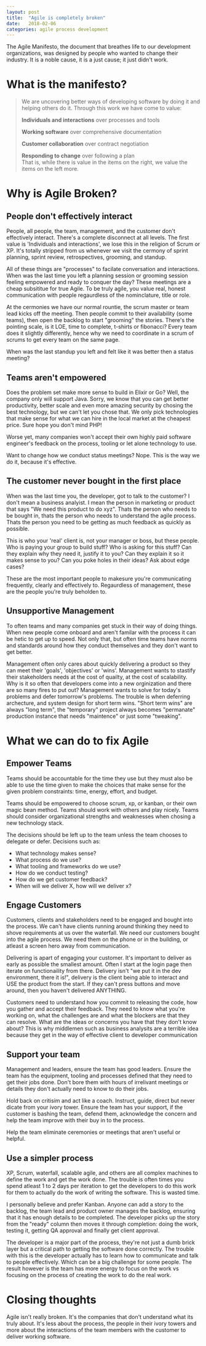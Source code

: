 ```yaml
---
layout: post
title:  "Agile is completely broken"
date:   2018-02-06
categories: agile process development
---
```


The Agile Manifesto, the document that breathes life to our development organizations, was designed by people who wanted to change their industry. It is a noble cause, it is a just cause; it just didn't work.

# What is the manifesto? 

> We are uncovering better ways of developing
> software by doing it and helping others do it.
> Through this work we have come to value:
>
> **Individuals and interactions** over processes and tools
>
> **Working software** over comprehensive documentation
>
> **Customer collaboration** over contract negotiation
>
> **Responding to change** over following a plan  
> That is, while there is value in the items on
> the right, we value the items on the left more.

# Why is Agile Broken?

## People don't effectively interact

People, all people, the team, management, and the customer don't effectively interact. There's a complete disconnect at all levels. The first value is 'Individuals and interactions', we lose this in the religion of Scrum or XP. It's totally stripped from us whenever we visit the cermony of sprint planning, sprint review, retrospectives, grooming, and standup. 

All of these things are "processes" to facilate conversation and interactions. When was the last time you left a planning session or grooming session feeling empowered and ready to conquer the day? These meetings are a cheap subsititue for true Agile. To be truly agile, you value real, honest communication with people regaurdless of the nominclature, title or role. 

At the cermonies we have our normal rountie, the scrum master or team lead kicks off the meeting. Then people commit to their availability (some teams), then open the backlog to start "grooming" the stories. There's the pointing scale, is it LOE, time to complete, t-shirts or fibonacci? Every team does it slightly differently, hence why we need to coordinate in a scrum of scrums to get every team on the same page. 

When was the last standup you left and felt like it was better then a status meeting? 

## Teams aren't empowered

Does the problem set make more sense to build in Elixir or Go? Well, the company only will support Java. Sorry, we know that you can get better productivity, better scale and even more amazing security by chosing the best technology, but we can't let you chose that. We only pick technologies that make sense for what we can hire in the local market at the cheapest price. Sure hope you don't mind PHP! 

Worse yet, many companies won't accept their own highly paid software engineer's feedback on the process, tooling or let alone technology to use. 

Want to change how we conduct status meetings? Nope. This is the way we do it, because it's effective. 

## The customer never bought in the first place

When was the last time you, the developer, got to talk to the customer? I don't mean a business analyist. I mean the person in marketing or product that says "We need this product to do xyz". Thats the person who needs to be bought in, thats the person who needs to understand the agile process. Thats the person you need to be getting as much feedback as quickly as possible.

This is who your 'real' client is, not your manager or boss, but these people. Who is paying your group to build stuff? Who is asking for this stuff? Can they explain why they need it, justify it to you? Can they explain it so it makes sense to you? Can you poke holes in their ideas? Ask about edge cases? 

These are the most important people to makesure you're communicating frequently, clearly and effectively to. Regaurdless of management, these are the people you're truly beholden to. 

## Unsupportive Management 

To often teams and many companies get stuck in their way of doing things. When new people come onboard and aren't familar with the process it can be hetic to get up to speed. Not only that, but often time teams have norms and standards around how they conduct themselves and they don't want to get better. 

Management often only cares about quickly delivering a product so they can meet their 'goals', 'objectives' or 'wins'. Management wants to stastify their stakeholders needs at the cost of quailty, at the cost of scalability. Why is it so often that developers come into a new orginization and there are so many fires to put out? Management wants to solve for today's problems and defer tomorrow's problems. The trouble is when deferring archecture, and system design for short term wins. "Short term wins" are always "long term", the "temporary" project always becomes "permanate" production instance that needs "maintence" or just some "tweaking". 

# What we can do to fix Agile

## Empower Teams

Teams should be accountable for the time they use but they must also be able to use the time given to make the choices that make sense for the given problem constraints: time, energy, effort, and budget. 

Teams should be empowered to choose scrum, xp, or kanban, or their own magic bean method. Teams should work with others and play nicely. Teams should consider organizational strengths and weaknesses when chosing a new technology stack. 

The decisions should be left up to the team unless the team chooses to delegate or defer. Decisions such as:

* What technology makes sense?
* What process do we use?
* What tooling and frameworks do we use?
* How do we conduct testing?
* How do we get customer feedback?
* When will we deliver X, how will we deliver x?

## Engage Customers

Customers, clients and stakeholders need to be engaged and bought into the process. We can't have clients running around thinking they need to shove requirements at us over the waterfall. We need our customers bought into the agile process. We need them on the phone or in the building, or atleast a screen hero away from communication. 

Delivering is apart of engaging your customer. It's important to deliver as early as possible the smallest amount. Often I start at the login page then iterate on functionaility from there. Delivery isn't "we put it in the dev environment, there it is!", delivery is the client being able to interact and USE the product from the start. If they can't press buttons and move around, then you haven't delivered ANYTHING. 

Customers need to understand how you commit to releasing the code, how you gather and accept their feedback. They need to know what you're working on, what the challenges are and what the blockers are that they can resolve. What are the ideas or concerns you have that they don't know about? This is why middlemen such as business analysits are a terrible idea because they get in the way of effective client to developer communication

## Support your team

Management and leaders, ensure the team has good leaders. Ensure the team has the equipment, tooling and processes defined that they need to get their jobs done. Don't bore them with hours of irrelivant meetings or details they don't actually need to know to do their jobs. 

Hold back on critisim and act like a coach. Instruct, guide, direct but never dicate from your ivory tower. Ensure the team has your support, if the customer is bashing the team, defend them, acknowledge the concern and help the team improve with their buy in to the process. 

Help the team eliminate ceremonies or meetings that aren't useful or helpful. 

## Use a simpler process

XP, Scrum, waterfall, scalable agile, and others are all complex machines to define the work and get the work done. The trouble is often times you spend atleast 1 to 2 days per iteration to get the developers to do this work for them to actually do the work of writing the software. This is wasted time. 

I personally believe and prefer Kanban. Anyone can add a story to the backlog, the team lead and product owner manages the backlog, ensuring that it has enough details to be completed. The developer picks up the story from the "ready" column then moves it through completion: doing the work, testing it, getting QA approval and finally get client approval. 

The developer is a major part of the process, they're not just a dumb brick layer but a critical path to getting the software done correctly. The trouble with this is the developer actually has to learn how to communicate and talk to people effectively. Which can be a big challenge for some people. The result however is the team has more energy to focus on the work vs focusing on the process of creating the work to do the real work. 

# Closing thoughts

Agile isn't really broken. It's the companies that don't understand what its truly about. It's less about the process, the people in their ivory towers and more about the interactions of the team members with the customer to deliver working software. 
